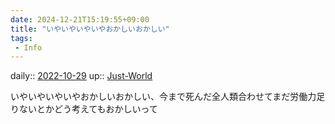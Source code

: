 ```yaml
---
date: 2024-12-21T15:19:55+09:00
title: "いやいやいやいやおかしいおかしい"
tags:
 - Info
---
```


daily:: [2022-10-29](Daily_Note/2022-10-29.md)
up:: [Just-World](Bar/Novel/Just-World/Just-World.md)

いやいやいやいやおかしいおかしい、今まで死んだ全人類合わせてまだ労働力足りないとかどう考えてもおかしいって